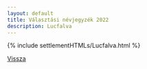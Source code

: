 ```yaml
---
layout: default
title: Választási névjegyzék 2022
description: Lucfalva
---
```


{% include settlementHTMLs/Lucfalva.html %}

[Vissza](./)